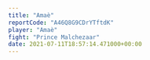 ```yaml
---
title: "Amaè"
reportCode: "A46Q8G9CDrYTftdK"
player: "Amaè"
fight: "Prince Malchezaar"
date: 2021-07-11T18:57:14.471000+00:00
---
```

